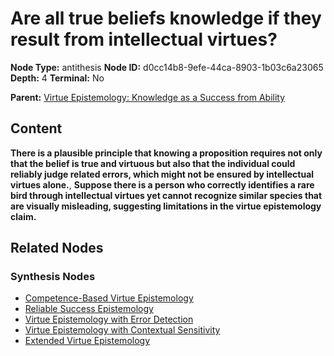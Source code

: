 # Are all true beliefs knowledge if they result from intellectual virtues?

**Node Type:** antithesis
**Node ID:** d0cc14b8-9efe-44ca-8903-1b03c6a23065
**Depth:** 4
**Terminal:** No

**Parent:** [Virtue Epistemology: Knowledge as a Success from Ability](virtue-epistemology-knowledge-as-a-success-from-ability-synthesis-131c74a4-0347-4f5a-a6d6-71ded6b2eff9.md)

## Content

**There is a plausible principle that knowing a proposition requires not only that the belief is true and virtuous but also that the individual could reliably judge related errors, which might not be ensured by intellectual virtues alone.**, **Suppose there is a person who correctly identifies a rare bird through intellectual virtues yet cannot recognize similar species that are visually misleading, suggesting limitations in the virtue epistemology claim.**

## Related Nodes

### Synthesis Nodes

- [Competence-Based Virtue Epistemology](competence-based-virtue-epistemology-synthesis-35a0b28c-d318-4d02-902a-287d1600bd83.md)
- [Reliable Success Epistemology](reliable-success-epistemology-synthesis-971ee079-f2b7-495e-bc11-9d3a6a096c73.md)
- [Virtue Epistemology with Error Detection](virtue-epistemology-with-error-detection-synthesis-b4380f9b-abad-4726-84f5-8fc10c9e61c4.md)
- [Virtue Epistemology with Contextual Sensitivity](virtue-epistemology-with-contextual-sensitivity-synthesis-1a230760-8c99-4d85-bf9d-bede7636f826.md)
- [Extended Virtue Epistemology](extended-virtue-epistemology-synthesis-12606459-745e-41cd-be83-823c5fffc2c5.md)

